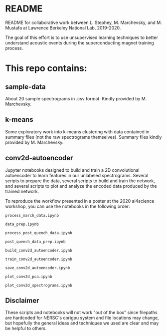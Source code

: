 # README

README for collaborative work between L. Stephey, M. Marchevsky, and M. Mustafa
at Lawrence Berkeley National Lab, 2019-2020.

The goal of this effort is to use unsupervised learning techniques to better
understand acoustic events during the superconducting magnet training
process. 

# This repo contains:

## sample-data

About 20 sample spectrograms in .csv format. Kindly provided by M. Marchevsky.

## k-means

Some exploratory work into k-means clustering with data contained in summary
files (not the raw spectrograms themselves). Summary files kindly provided by
M. Marchevsky.

## conv2d-autoencoder

Jupyter notebooks designed to build and train a 2D convolutional autoencoder
to learn features in our unlabeled spectrograms. Several scripts to prepare the
data, several scripts to build and train the network, and several scripts to
plot and analyze the encoded data produced by the trained network.

To reproduce the workflow presented in a poster at the 2020 ai4science
workshop, you can use the notebooks in the following order:

```
process_march_data.ipynb

data_prep.ipynb

process_post_quench_data.ipynb

post_quench_data_prep.ipynb

build_conv2d_autoencoder.ipynb

train_conv2d_autoencoder.ipynb

save_conv2d_autoencoder.ipynb

plot_conv2d_pca.ipynb

plot_conv2d_spectrograms.ipynb

```

## Disclaimer

These scripts and notebooks will not work "out of the box" since filepaths are
hardcoded for NERSC's corigpu system and file locations may change, but
hopefully the general ideas and techniques we used are clear and may be helpful
to others.


